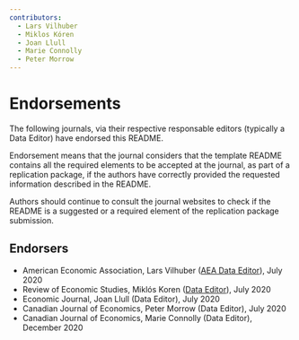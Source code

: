 ```yaml
---
contributors:
  - Lars Vilhuber
  - Miklos Kóren
  - Joan Llull
  - Marie Connolly
  - Peter Morrow
---
```


# Endorsements

The following journals, via their respective responsable editors (typically a Data Editor) have endorsed this README. 

Endorsement means that the journal considers that the template README contains all the required elements to be accepted at the journal, as part of a replication package, if the authors have correctly provided the requested information described in the README.

Authors should continue to consult the journal websites to check if the README is a suggested or a required element of the replication package submission.

## Endorsers

- American Economic Association, Lars Vilhuber ([AEA Data Editor](https://aeadataeditor.github.io/aea-de-guidance/)), July 2020
- Review of Economic Studies, Miklós Koren ([Data Editor](https://restud.github.io/data-editor/)), July 2020
- Economic Journal, Joan Llull (Data Editor), July 2020
- Canadian Journal of Economics, Peter Morrow (Data Editor), July 2020
- Canadian Journal of Economics, Marie Connolly (Data Editor), December 2020
